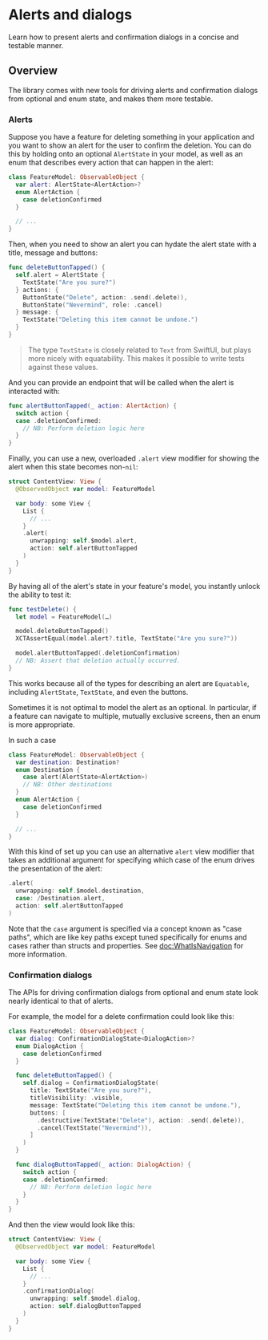 # Alerts and dialogs

Learn how to present alerts and confirmation dialogs in a concise and testable manner.

## Overview

The library comes with new tools for driving alerts and confirmation dialogs from optional and enum
state, and makes them more testable.

### Alerts

Suppose you have a feature for deleting something in your application and you want to show an alert
for the user to confirm the deletion. You can do this by holding onto an optional `AlertState` in
your model, as well as an enum that describes every action that can happen in the alert:


```swift
class FeatureModel: ObservableObject {
  var alert: AlertState<AlertAction>?
  enum AlertAction {
    case deletionConfirmed
  }

  // ...
}
```

Then, when you need to show an alert you can hydate the alert state with a title, message and
buttons:

```swift
func deleteButtonTapped() {
  self.alert = AlertState {
    TextState("Are you sure?")
  } actions: {
    ButtonState("Delete", action: .send(.delete)),
    ButtonState("Nevermind", role: .cancel)
  } message: {
    TextState("Deleting this item cannot be undone.")
  }
}
```

> The type `TextState` is closely related to `Text` from SwiftUI, but plays more nicely with
equatability. This makes it possible to write tests against these values.

And you can provide an endpoint that will be called when the alert is interacted with:

```swift
func alertButtonTapped(_ action: AlertAction) {
  switch action {
  case .deletionConfirmed:
    // NB: Perform deletion logic here
  }
}
```

Finally, you can use a new, overloaded `.alert` view modifier for showing the alert when this state
becomes non-`nil`:

```swift
struct ContentView: View {
  @ObservedObject var model: FeatureModel

  var body: some View {
    List {
      // ...
    }
    .alert(
      unwrapping: self.$model.alert,
      action: self.alertButtonTapped
    )
  }
}
```

By having all of the alert's state in your feature's model, you instantly unlock the ability to test
it:

```swift
func testDelete() {
  let model = FeatureModel(…)

  model.deleteButtonTapped()
  XCTAssertEqual(model.alert?.title, TextState("Are you sure?"))

  model.alertButtonTapped(.deletionConfirmation)
  // NB: Assert that deletion actually occurred.
}
```

This works because all of the types for describing an alert are `Equatable`, including `AlertState`,
`TextState`, and even the buttons.

Sometimes it is not optimal to model the alert as an optional. In particular, if a feature can
navigate to multiple, mutually exclusive screens, then an enum is more appropriate.

In such a case 


```swift
class FeatureModel: ObservableObject {
  var destination: Destination?
  enum Destination {
    case alert(AlertState<AlertAction>)
    // NB: Other destinations
  }
  enum AlertAction {
    case deletionConfirmed
  }

  // ...
}
```

With this kind of set up you can use an alternative `alert` view modifier that takes an additional
argument for specifying which case of the enum drives the presentation of the alert:

```swift
.alert(
  unwrapping: self.$model.destination,
  case: /Destination.alert,
  action: self.alertButtonTapped
)
```

Note that the `case` argument is specified via a concept known as "case paths", which are like
key paths except tuned specifically for enums and cases rather than structs and properties. See
<doc:WhatIsNavigation> for more information.

### Confirmation dialogs

The APIs for driving confirmation dialogs from optional and enum state look nearly identical to that
of alerts.

For example, the model for a delete confirmation could look like this:

```swift
class FeatureModel: ObservableObject {
  var dialog: ConfirmationDialogState<DialogAction>?
  enum DialogAction {
    case deletionConfirmed
  }

  func deleteButtonTapped() {
    self.dialog = ConfirmationDialogState(
      title: TextState("Are you sure?"),
      titleVisibility: .visible,
      message: TextState("Deleting this item cannot be undone."),
      buttons: [
        .destructive(TextState("Delete"), action: .send(.delete)),
        .cancel(TextState("Nevermind")),
      ]
    )
  }

  func dialogButtonTapped(_ action: DialogAction) {
    switch action {
    case .deletionConfirmed:
      // NB: Perform deletion logic here
    }
  }
}
```

And then the view would look like this:

```swift
struct ContentView: View {
  @ObservedObject var model: FeatureModel

  var body: some View {
    List {
      // ...
    }
    .confirmationDialog(
      unwrapping: self.$model.dialog,
      action: self.dialogButtonTapped
    )
  }
}
```
